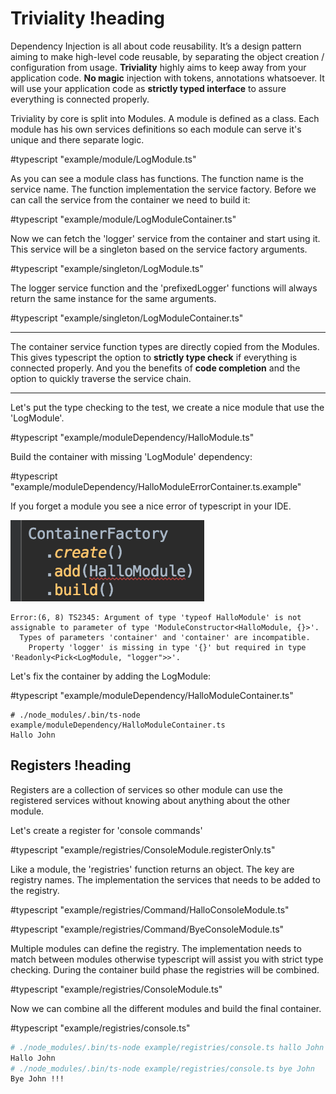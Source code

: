 # Triviality !heading

Dependency Injection is all about code reusability. 
It’s a design pattern aiming to make high-level code reusable, 
by separating the object creation / configuration from usage. **Triviality** highly aims to keep away from your application code. 
**No magic** injection with tokens, annotations whatsoever. It will use your application code 
as **strictly typed interface** to assure everything is connected properly. 

Triviality by core is split into Modules. A module is defined as a class. Each module has his own services definitions 
so each module can serve it's unique and there separate logic.

#typescript "example/module/LogModule.ts"

As you can see a module class has functions. The function name is the service name. The function implementation the service factory. Before we can call the service from the container
we need to build it:

#typescript "example/module/LogModuleContainer.ts"

Now we can fetch the 'logger' service from the container and start using it. This service will be a singleton based on the service factory arguments.

#typescript "example/singleton/LogModule.ts"

The logger service function and the 'prefixedLogger' functions will always return the same instance for the same arguments. 

#typescript "example/singleton/LogModuleContainer.ts"
___

The container service function types are directly copied from the Modules.
This gives typescript the option to **strictly type check** if everything is connected properly. 
And you the benefits of **code completion** and the option to quickly traverse the service chain.
___

Let's put the type checking to the test, we create a nice module that use the 'LogModule'.

#typescript "example/moduleDependency/HalloModule.ts"

Build the container with missing 'LogModule' dependency:

#typescript "example/moduleDependency/HalloModuleErrorContainer.ts.example"

If you forget a module you see a nice error of typescript in your IDE.

!["Module requirement error"](./example/moduleDependency/HalloModuleErrorContainer.png)

    Error:(6, 8) TS2345: Argument of type 'typeof HalloModule' is not assignable to parameter of type 'ModuleConstructor<HalloModule, {}>'.
      Types of parameters 'container' and 'container' are incompatible.
        Property 'logger' is missing in type '{}' but required in type 'Readonly<Pick<LogModule, "logger">>'.

Let's fix the container by adding the LogModule:

#typescript "example/moduleDependency/HalloModuleContainer.ts"

```
# ./node_modules/.bin/ts-node example/moduleDependency/HalloModuleContainer.ts
Hallo John
```

## Registers !heading

Registers are a collection of services so other module can use the registered services without knowing about anything about the other module.

Let's create a register for 'console commands'

#typescript "example/registries/ConsoleModule.registerOnly.ts"

Like a module, the 'registries' function returns an object. The key are registry names. The implementation the services that needs to be added to the registry.
 
#typescript "example/registries/Command/HalloConsoleModule.ts"

#typescript "example/registries/Command/ByeConsoleModule.ts"

Multiple modules can define the registry. The implementation needs to match between modules otherwise typescript will assist you with strict type checking.
During the container build phase the registries will be combined. 

#typescript "example/registries/ConsoleModule.ts"

Now we can combine all the different modules and build the final container.

#typescript "example/registries/console.ts"

```bash
# ./node_modules/.bin/ts-node example/registries/console.ts hallo John
Hallo John
# ./node_modules/.bin/ts-node example/registries/console.ts bye John
Bye John !!!
```
